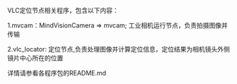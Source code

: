 VLC定位节点相关程序，包含以下内容：

1.mvcam：MindVisionCamera => mvcam;
    工业相机运行节点，负责拍摄图像并传输

2.vlc_locator:
    定位节点,负责处理图像并计算定位信息，定位结果为相机镜头外侧镜片中心所在的位置

详情请参看各程序包的README.md